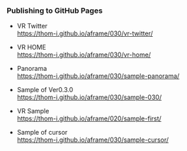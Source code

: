 ### Publishing to GitHub Pages

- VR Twitter  
https://thom-i.github.io/aframe/030/vr-twitter/

- VR HOME  
https://thom-i.github.io/aframe/030/vr-home/

- Panorama  
https://thom-i.github.io/aframe/030/sample-panorama/

- Sample of Ver0.3.0  
https://thom-i.github.io/aframe/030/sample-030/

- VR Sample  
https://thom-i.github.io/aframe/020/sample-first/

- Sample of cursor  
https://thom-i.github.io/aframe/030/sample-cursor/
